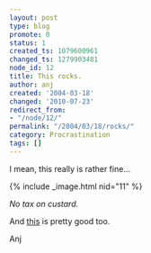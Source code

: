 ```yaml
---
layout: post
type: blog
promote: 0
status: 1
created_ts: 1079600961
changed_ts: 1279903481
node_id: 12
title: This rocks.
author: anj
created: '2004-03-18'
changed: '2010-07-23'
redirect_from:
- "/node/12/"
permalink: "/2004/03/18/rocks/"
category: Procrastination
tags: []
---
```

I mean, this really is rather fine...

{% include _image.html nid="11" %}

<i>No tax on custard.</i>


And <a href="http://www.angryalien.com/0204/exorcistbunnies.html">this</a> is pretty good too.

Anj
